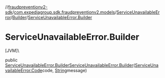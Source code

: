 //[fraudpreventionv2-sdk](../../../../index.md)/[com.expediagroup.sdk.fraudpreventionv2.models](../../index.md)/[ServiceUnavailableError](../index.md)/[Builder](index.md)/[ServiceUnavailableError.Builder](-service-unavailable-error.-builder.md)

# ServiceUnavailableError.Builder

[JVM]\

public [ServiceUnavailableError.Builder](index.md)[ServiceUnavailableError.Builder](-service-unavailable-error.-builder.md)([ServiceUnavailableError.Code](../-code/index.md)code, [String](https://docs.oracle.com/javase/8/docs/api/java/lang/String.html)message)

